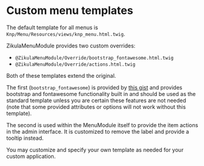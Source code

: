 # Custom menu templates

The default template for all menus is `Knp/Menu/Resources/views/knp_menu.html.twig`.

ZikulaMenuModule provides two custom overrides:

- `@ZikulaMenuModule/Override/bootstrap_fontawesome.html.twig`
- `@ZikulaMenuModule/Override/actions.html.twig`

Both of these templates extend the original.

The first (`bootstrap_fontawesome`) is provided by [this gist](https://gist.github.com/nateevans/9958390)
and provides bootstrap and fontawesome functionality built in and should be used as the standard
template unless you are certain these features are not needed (note that some provided attributes
or options will not work without this template).

The second is used within the MenuModule itself to provide the item actions in the admin
interface. It is customized to remove the label and provide a tooltip instead.

You may customize and specify your own template as needed for your custom application.
